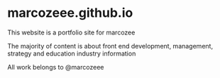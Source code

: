 # marcozeee.github.io
This website is a portfolio site for marcozee

The majority of content is about front end development, management, strategy and education industry information

All work belongs to @marcozeee 
